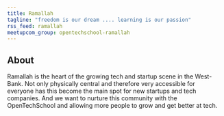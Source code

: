 ```yaml
---
title: Ramallah
tagline: "freedom is our dream .... learning is our passion"
rss_feed: ramallah
meetupcom_group: opentechschool-ramallah
---
```


## About

Ramallah is the heart of the growing tech and startup scene in the West-Bank.
Not only physically central and therefore very accessible for everyone has
this become the main spot for new startups and tech companies.
And we want to nurture this community with the OpenTechSchool and
allowing more people to grow and get better at tech.

